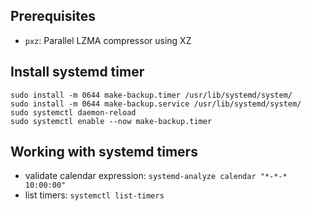 ## Prerequisites

* `pxz`: Parallel LZMA compressor using XZ

## Install systemd timer

```
sudo install -m 0644 make-backup.timer /usr/lib/systemd/system/
sudo install -m 0644 make-backup.service /usr/lib/systemd/system/
sudo systemctl daemon-reload
sudo systemctl enable --now make-backup.timer
```

## Working with systemd timers

* validate calendar expression: `systemd-analyze calendar "*-*-* 10:00:00"`
* list timers: `systemctl list-timers`